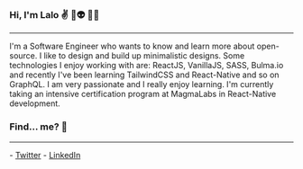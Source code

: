 ### Hi, I'm Lalo ✌ 🤖👽 👨‍💻
<hr>
I'm a Software Engineer who wants to know and learn more about open-source. I like to design and build up minimalistic designs. Some technologies I enjoy working with are: ReactJS, VanillaJS, SASS, Bulma.io and recently I've been learning TailwindCSS and React-Native and so on GraphQL. I am very passionate and I really enjoy learning.
I'm currently taking an intensive certification program at MagmaLabs in React-Native development. 

### Find... me? 👀
<hr>
- <a href="https://www.twitter.com/biigBaboso">Twitter</a>
- <a href="https://www.linkedin.com/in/eduardo-ju%C3%A1rez-s%C3%A1nchez/">LinkedIn</a>

<!--
**Loored/Loored** is a ✨ _special_ ✨ repository because its `README.md` (this file) appears on your GitHub profile.

Here are some ideas to get you started:

- 🔭 I’m currently working on ...
- 🌱 I’m currently learning ...
- 👯 I’m looking to collaborate on ...
- 🤔 I’m looking for help with ...
- 💬 Ask me about ...
- 📫 How to reach me: ...
- 😄 Pronouns: ...
- ⚡ Fun fact: ...
-->
